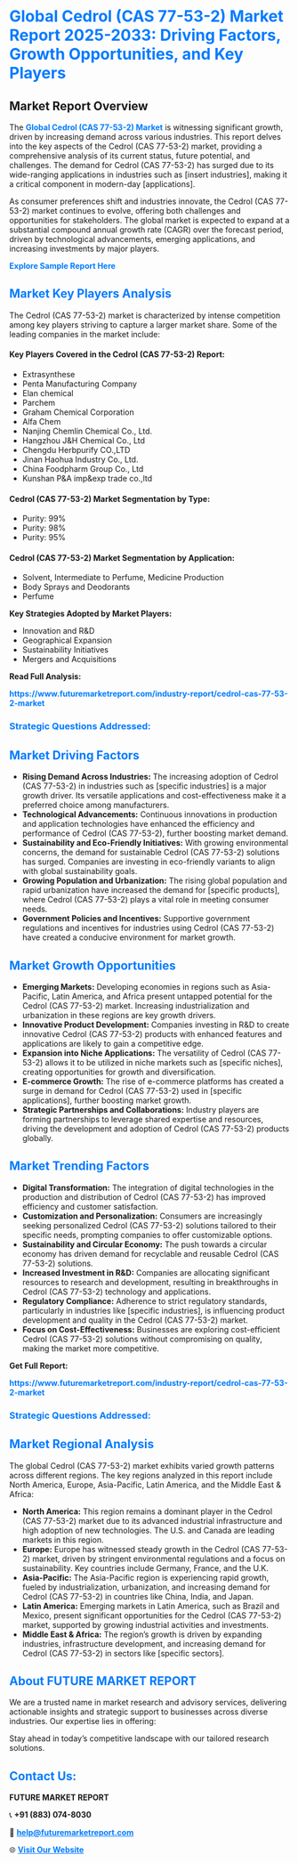 <h1 style="color: #007BFF;">Global Cedrol (CAS 77-53-2) Market Report 2025-2033: Driving Factors, Growth Opportunities, and Key Players</h1>

<section id="overview">
<h2>Market Report Overview</h2>
<p>The <a href="https://www.futuremarketreport.com/industry-report/cedrol-cas-77-53-2-market" style="color: #007BFF; text-decoration: none;"><strong>Global Cedrol (CAS 77-53-2) Market</strong></a> is witnessing significant growth, driven by increasing demand across various industries. This report delves into the key aspects of the Cedrol (CAS 77-53-2) market, providing a comprehensive analysis of its current status, future potential, and challenges. The demand for Cedrol (CAS 77-53-2) has surged due to its wide-ranging applications in industries such as [insert industries], making it a critical component in modern-day [applications].</p>
<p>As consumer preferences shift and industries innovate, the Cedrol (CAS 77-53-2) market continues to evolve, offering both challenges and opportunities for stakeholders. The global market is expected to expand at a substantial compound annual growth rate (CAGR) over the forecast period, driven by technological advancements, emerging applications, and increasing investments by major players.</p>
</section>

<section id="overview">
<p><a href="https://www.futuremarketreport.com/request-sample/reportId=86087" style="color: #007BFF; text-decoration: none;"><strong>Explore Sample Report Here</strong></a></p>
</section>

<section id="key-players">
<h2 style="color: #007BFF;">Market Key Players Analysis</h2>
<p>The Cedrol (CAS 77-53-2) market is characterized by intense competition among key players striving to capture a larger market share. Some of the leading companies in the market include:</p>
<h4>Key Players Covered in the Cedrol (CAS 77-53-2) Report:</h4>
<ul><li>Extrasynthese</li><li>Penta Manufacturing Company</li><li>Elan chemical</li><li>Parchem</li><li>Graham Chemical Corporation</li><li>Alfa Chem</li><li>Nanjing Chemlin Chemical Co., Ltd.</li><li>Hangzhou J&amp;H Chemical Co., Ltd</li><li>Chengdu Herbpurify CO.,LTD</li><li>Jinan Haohua Industry Co., Ltd.</li><li>China Foodpharm Group Co., Ltd</li><li>Kunshan P&amp;A imp&amp;exp trade co.,ltd</li></ul>
<h4>Cedrol (CAS 77-53-2) Market Segmentation by Type:</h4>
<ul><li>Purity: 99%</li><li>Purity: 98%</li><li>Purity: 95%</li></ul>

<h4>Cedrol (CAS 77-53-2) Market Segmentation by Application:</h4>
<ul><li>Solvent, Intermediate to Perfume, Medicine Production</li><li>Body Sprays and Deodorants</li><li>Perfume</li></ul>
<p><strong>Key Strategies Adopted by Market Players:</strong></p>
<ul>
<li>Innovation and R&D</li>
<li>Geographical Expansion</li>
<li>Sustainability Initiatives</li>
<li>Mergers and Acquisitions</li>
</ul>
</section>

<section>
<p><strong>Read Full Analysis: </strong></p><a href="https://www.futuremarketreport.com/industry-report/cedrol-cas-77-53-2-market" style="color: #007BFF; text-decoration: none;"><strong>https://www.futuremarketreport.com/industry-report/cedrol-cas-77-53-2-market</strong></a>
<h3 style="color: #007BFF;">Strategic Questions Addressed:</h3>
</section>

<section id="driving-factors">
<h2 style="color: #007BFF;">Market Driving Factors</h2>
<ul>
<li><strong>Rising Demand Across Industries:</strong> The increasing adoption of Cedrol (CAS 77-53-2) in industries such as [specific industries] is a major growth driver. Its versatile applications and cost-effectiveness make it a preferred choice among manufacturers.</li>
<li><strong>Technological Advancements:</strong> Continuous innovations in production and application technologies have enhanced the efficiency and performance of Cedrol (CAS 77-53-2), further boosting market demand.</li>
<li><strong>Sustainability and Eco-Friendly Initiatives:</strong> With growing environmental concerns, the demand for sustainable Cedrol (CAS 77-53-2) solutions has surged. Companies are investing in eco-friendly variants to align with global sustainability goals.</li>
<li><strong>Growing Population and Urbanization:</strong> The rising global population and rapid urbanization have increased the demand for [specific products], where Cedrol (CAS 77-53-2) plays a vital role in meeting consumer needs.</li>
<li><strong>Government Policies and Incentives:</strong> Supportive government regulations and incentives for industries using Cedrol (CAS 77-53-2) have created a conducive environment for market growth.</li>
</ul>
</section>

<section id="growth-opportunities">
<h2 style="color: #007BFF;">Market Growth Opportunities</h2>
<ul>
<li><strong>Emerging Markets:</strong> Developing economies in regions such as Asia-Pacific, Latin America, and Africa present untapped potential for the Cedrol (CAS 77-53-2) market. Increasing industrialization and urbanization in these regions are key growth drivers.</li>
<li><strong>Innovative Product Development:</strong> Companies investing in R&D to create innovative Cedrol (CAS 77-53-2) products with enhanced features and applications are likely to gain a competitive edge.</li>
<li><strong>Expansion into Niche Applications:</strong> The versatility of Cedrol (CAS 77-53-2) allows it to be utilized in niche markets such as [specific niches], creating opportunities for growth and diversification.</li>
<li><strong>E-commerce Growth:</strong> The rise of e-commerce platforms has created a surge in demand for Cedrol (CAS 77-53-2) used in [specific applications], further boosting market growth.</li>
<li><strong>Strategic Partnerships and Collaborations:</strong> Industry players are forming partnerships to leverage shared expertise and resources, driving the development and adoption of Cedrol (CAS 77-53-2) products globally.</li>
</ul>
</section>

<section id="trending-factors">
<h2 style="color: #007BFF;">Market Trending Factors</h2>
<ul>
<li><strong>Digital Transformation:</strong> The integration of digital technologies in the production and distribution of Cedrol (CAS 77-53-2) has improved efficiency and customer satisfaction.</li>
<li><strong>Customization and Personalization:</strong> Consumers are increasingly seeking personalized Cedrol (CAS 77-53-2) solutions tailored to their specific needs, prompting companies to offer customizable options.</li>
<li><strong>Sustainability and Circular Economy:</strong> The push towards a circular economy has driven demand for recyclable and reusable Cedrol (CAS 77-53-2) solutions.</li>
<li><strong>Increased Investment in R&D:</strong> Companies are allocating significant resources to research and development, resulting in breakthroughs in Cedrol (CAS 77-53-2) technology and applications.</li>
<li><strong>Regulatory Compliance:</strong> Adherence to strict regulatory standards, particularly in industries like [specific industries], is influencing product development and quality in the Cedrol (CAS 77-53-2) market.</li>
<li><strong>Focus on Cost-Effectiveness:</strong> Businesses are exploring cost-efficient Cedrol (CAS 77-53-2) solutions without compromising on quality, making the market more competitive.</li>
</ul>
</section>

<section>
<p><strong>Get Full Report: </strong></p><a href="https://www.futuremarketreport.com/industry-report/cedrol-cas-77-53-2-market" style="color: #007BFF; text-decoration: none;"><strong>https://www.futuremarketreport.com/industry-report/cedrol-cas-77-53-2-market</strong></a>
<h3 style="color: #007BFF;">Strategic Questions Addressed:</h3>
</section>


<section id="regional-analysis">
<h2 style="color: #007BFF;">Market Regional Analysis</h2>
<p>The global Cedrol (CAS 77-53-2) market exhibits varied growth patterns across different regions. The key regions analyzed in this report include North America, Europe, Asia-Pacific, Latin America, and the Middle East & Africa:</p>
<ul>
<li><strong>North America:</strong> This region remains a dominant player in the Cedrol (CAS 77-53-2) market due to its advanced industrial infrastructure and high adoption of new technologies. The U.S. and Canada are leading markets in this region.</li>
<li><strong>Europe:</strong> Europe has witnessed steady growth in the Cedrol (CAS 77-53-2) market, driven by stringent environmental regulations and a focus on sustainability. Key countries include Germany, France, and the U.K.</li>
<li><strong>Asia-Pacific:</strong> The Asia-Pacific region is experiencing rapid growth, fueled by industrialization, urbanization, and increasing demand for Cedrol (CAS 77-53-2) in countries like China, India, and Japan.</li>
<li><strong>Latin America:</strong> Emerging markets in Latin America, such as Brazil and Mexico, present significant opportunities for the Cedrol (CAS 77-53-2) market, supported by growing industrial activities and investments.</li>
<li><strong>Middle East & Africa:</strong> The region’s growth is driven by expanding industries, infrastructure development, and increasing demand for Cedrol (CAS 77-53-2) in sectors like [specific sectors].</li>
</ul>
</section>

<footer>
<h2 style="color: #007BFF;">About FUTURE MARKET REPORT</h2>
<p>We are a trusted name in market research and advisory services, delivering actionable insights and strategic support to businesses across diverse industries. Our expertise lies in offering:</p>

<p>Stay ahead in today’s competitive landscape with our tailored research solutions.</p>

<h2 style="color: #007BFF;">Contact Us:</h2>
<p><strong>FUTURE MARKET REPORT</strong></p>
<p>📞 <strong>+91 (883) 074-8030</strong></p>
<p>📧 <strong><a href="mailto:help@futuremarketreport.com" style="color: #007BFF;">help@futuremarketreport.com</a></strong></p>
<p>🌐 <strong><a href="https://www.futuremarketreport.com/" style="color: #007BFF;">Visit Our Website</a></strong></p>
</footer>